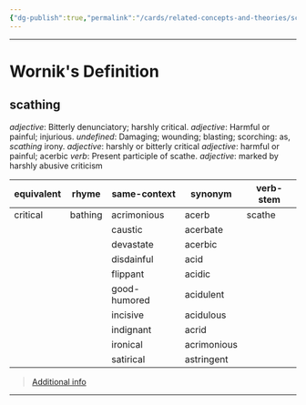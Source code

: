 ```yaml
---
{"dg-publish":true,"permalink":"/cards/related-concepts-and-theories/scathing/","created":"2023-05-11T12:23:40.462+02:00","updated":"2023-05-11T12:24:06.599+02:00"}
---
```



---
# Wornik's Definition
## scathing
*adjective*: Bitterly denunciatory; harshly critical.
*adjective*: Harmful or painful; injurious.
*undefined*: Damaging; wounding; blasting; scorching: as, <em>scathing</em> irony.
*adjective*: <xref>harshly</xref> or <xref>bitterly</xref> <xref>critical</xref>
*adjective*: <xref>harmful</xref> or <xref>painful</xref>; <xref>acerbic</xref>
*verb*: Present participle of <xref>scathe</xref>.
*adjective*: marked by harshly abusive criticism

| equivalent |rhyme |same-context |synonym |verb-stem |
| --- | --- | --- | --- | --- |
| critical | bathing | acrimonious | acerb | scathe |
|  |  | caustic | acerbate |  |
|  |  | devastate | acerbic |  |
|  |  | disdainful | acid |  |
|  |  | flippant | acidic |  |
|  |  | good-humored | acidulent |  |
|  |  | incisive | acidulous |  |
|  |  | indignant | acrid |  |
|  |  | ironical | acrimonious |  |
|  |  | satirical | astringent |  |

> [Additional info](https://www.wordnik.com/words/scathing)
---
